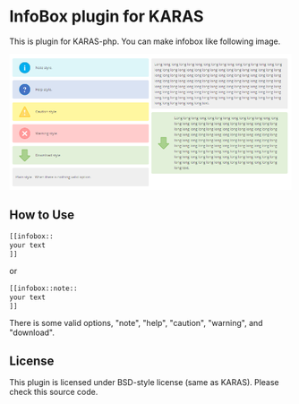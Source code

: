 # InfoBox plugin for KARAS

This is plugin for KARAS-php.
You can make infobox like following image.

![sample](./sample.png)

## How to Use

```
[[infobox::
your text
]]
```

or

```
[[infobox::note::
your text
]]
```

There is some valid options, "note", "help", "caution", "warning", and "download".

## License

This plugin is licensed under BSD-style license (same as KARAS).
Please check this source code.
